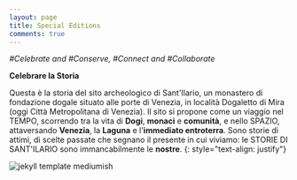 ```yaml
---
layout: page
title: Special Editions
comments: true
---
```


_#Celebrate and #Conserve, #Connect and #Collaborate_

**Celebrare la Storia**

Questa è la storia del sito archeologico di Sant'Ilario, un monastero di fondazione dogale situato alle porte di Venezia, in località Dogaletto di Mira (oggi Città Metropolitana di Venezia). Il sito si propone come un viaggio nel TEMPO, scorrendo tra la vita di **Dogi**, **monaci** e **comunità**, e nello SPAZIO, attaversando **Venezia**, la **Laguna** e l'**immediato entroterra**. Sono storie di attimi, di scelte passate che segnano il presente in cui viviamo: le STORIE DI SANT'ILARIO sono immancabilmente le **nostre**.
{: style="text-align: justify"}

![jekyll template mediumish]({{site.baseurl}}/assets/images/theme1.jpg)
